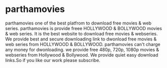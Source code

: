 # parthamovies
parthamovies one of the best platfrom to download free movies &amp; web series. parthamovies is provide freee HOLLYWOOD &amp; BOLLYWOOD movies &amp; web series. It is the best website to download free movies &amp; webseries. We provide best and secure downloading link to dwonload free movies &amp; web series from  HOLLYWOOD &amp;  BOLLYWOOD. parthamovies can't charge any money for dwonloading. we provide free 480p, 720p, 1080p movies &amp; webseries from Hollywood &amp; Bollywood. We provide quiet easy download links.So if you like our work please subscribe.
